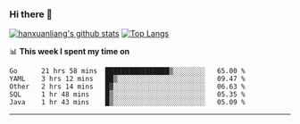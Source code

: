 ### Hi there 👋

<!--
**hanxuanliang/hanxuanliang** is a ✨ _special_ ✨ repository because its `README.md` (this file) appears on your GitHub profile.

Here are some ideas to get you started:

- 🔭 I’m currently working on ...
- 🌱 I’m currently learning ...
- 👯 I’m looking to collaborate on ...
- 🤔 I’m looking for help with ...
- 💬 Ask me about ...
- 📫 How to reach me: ...
- 😄 Pronouns: ...
- ⚡ Fun fact: ...
-->
[![hanxuanliang's github stats](https://github-readme-stats.vercel.app/api?username=hanxuanliang&count_private=true&show_icons=true)](https://github.com/anuraghazra/github-readme-stats)
[![Top Langs](https://github-readme-stats.vercel.app/api/top-langs/?username=hanxuanliang&layout=compact)](https://github.com/anuraghazra/github-readme-stats)

📊 **This week I spent my time on**
<!--START_SECTION:waka-->
```text
Go      21 hrs 58 mins  ████████████████▒░░░░░░░░   65.00 % 
YAML    3 hrs 12 mins   ██▒░░░░░░░░░░░░░░░░░░░░░░   09.47 % 
Other   2 hrs 14 mins   █▓░░░░░░░░░░░░░░░░░░░░░░░   06.63 % 
SQL     1 hr 48 mins    █▒░░░░░░░░░░░░░░░░░░░░░░░   05.35 % 
Java    1 hr 43 mins    █▒░░░░░░░░░░░░░░░░░░░░░░░   05.09 % 
```
<!--END_SECTION:waka-->

***